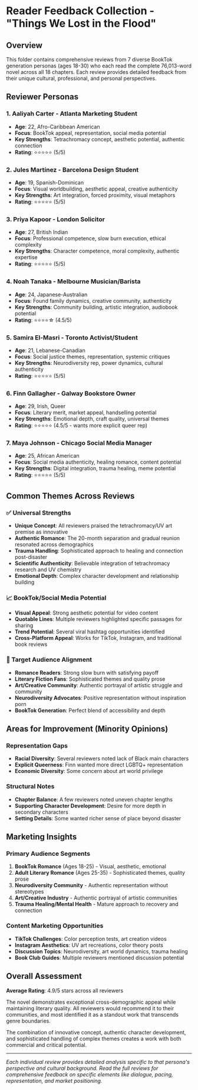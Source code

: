 # Reader Feedback Collection - "Things We Lost in the Flood"

## Overview

This folder contains comprehensive reviews from 7 diverse BookTok generation personas (ages 18-30) who each read the complete 76,013-word novel across all 18 chapters. Each review provides detailed feedback from their unique cultural, professional, and personal perspectives.

## Reviewer Personas

### 1. **Aaliyah Carter** - Atlanta Marketing Student
- **Age**: 22, Afro-Caribbean American
- **Focus**: BookTok appeal, representation, social media potential
- **Key Strengths**: Tetrachromacy concept, aesthetic potential, authentic connection
- **Rating**: ⭐⭐⭐⭐⭐ (5/5)

### 2. **Jules Martínez** - Barcelona Design Student  
- **Age**: 19, Spanish-Dominican
- **Focus**: Visual worldbuilding, aesthetic appeal, creative authenticity
- **Key Strengths**: Art integration, forced proximity, visual metaphors
- **Rating**: ⭐⭐⭐⭐⭐ (5/5)

### 3. **Priya Kapoor** - London Solicitor
- **Age**: 27, British Indian
- **Focus**: Professional competence, slow burn execution, ethical complexity
- **Key Strengths**: Character competence, moral complexity, authentic expertise
- **Rating**: ⭐⭐⭐⭐⭐ (5/5)

### 4. **Noah Tanaka** - Melbourne Musician/Barista
- **Age**: 24, Japanese-Australian
- **Focus**: Found family dynamics, creative community, authenticity
- **Key Strengths**: Community building, artistic integration, audiobook potential
- **Rating**: ⭐⭐⭐⭐☆ (4.5/5)

### 5. **Samira El-Masri** - Toronto Activist/Student
- **Age**: 21, Lebanese-Canadian
- **Focus**: Social justice themes, representation, systemic critiques
- **Key Strengths**: Neurodiversity rep, power dynamics, cultural authenticity
- **Rating**: ⭐⭐⭐⭐⭐ (5/5)

### 6. **Finn Gallagher** - Galway Bookstore Owner
- **Age**: 29, Irish, Queer
- **Focus**: Literary merit, market appeal, handselling potential
- **Key Strengths**: Emotional depth, craft quality, universal themes
- **Rating**: ⭐⭐⭐⭐⭐ (4.5/5 - wants more explicit queer rep)

### 7. **Maya Johnson** - Chicago Social Media Manager
- **Age**: 25, African American
- **Focus**: Social media authenticity, healing romance, content potential
- **Key Strengths**: Digital integration, trauma healing, meme potential
- **Rating**: ⭐⭐⭐⭐⭐ (5/5)

## Common Themes Across Reviews

### ✅ Universal Strengths
- **Unique Concept**: All reviewers praised the tetrachromacy/UV art premise as innovative
- **Authentic Romance**: The 20-month separation and gradual reunion resonated across demographics
- **Trauma Handling**: Sophisticated approach to healing and connection post-disaster
- **Scientific Authenticity**: Believable integration of tetrachromacy research and UV chemistry
- **Emotional Depth**: Complex character development and relationship building

### 📈 BookTok/Social Media Potential
- **Visual Appeal**: Strong aesthetic potential for video content
- **Quotable Lines**: Multiple reviewers highlighted specific passages for sharing
- **Trend Potential**: Several viral hashtag opportunities identified
- **Cross-Platform Appeal**: Works for TikTok, Instagram, and traditional book reviews

### 🌟 Target Audience Alignment
- **Romance Readers**: Strong slow burn with satisfying payoff
- **Literary Fiction Fans**: Sophisticated themes and quality prose
- **Art/Creative Community**: Authentic portrayal of artistic struggle and community
- **Neurodiversity Advocates**: Positive representation without inspiration porn
- **BookTok Generation**: Perfect blend of accessibility and depth

## Areas for Improvement (Minority Opinions)

### Representation Gaps
- **Racial Diversity**: Several reviewers noted lack of Black main characters
- **Explicit Queerness**: Finn wanted more direct LGBTQ+ representation
- **Economic Diversity**: Some concern about art world privilege

### Structural Notes  
- **Chapter Balance**: A few reviewers noted uneven chapter lengths
- **Supporting Character Development**: Desire for more depth in secondary characters
- **Setting Details**: Some wanted richer sense of place beyond disaster

## Marketing Insights

### Primary Audience Segments
1. **BookTok Romance** (Ages 18-25) - Visual, aesthetic, emotional
2. **Adult Literary Romance** (Ages 25-35) - Sophisticated themes, quality prose  
3. **Neurodiversity Community** - Authentic representation without stereotypes
4. **Art/Creative Industry** - Authentic portrayal of artistic communities
5. **Trauma Healing/Mental Health** - Mature approach to recovery and connection

### Content Marketing Opportunities
- **TikTok Challenges**: Color perception tests, art creation videos
- **Instagram Aesthetics**: UV art recreations, color theory posts  
- **Discussion Topics**: Neurodiversity, art world dynamics, trauma healing
- **Book Club Guides**: Multiple reviewers mentioned discussion potential

## Overall Assessment

**Average Rating**: 4.9/5 stars across all reviewers

The novel demonstrates exceptional cross-demographic appeal while maintaining literary quality. All reviewers would recommend it to their communities, and most identified it as a standout work that transcends genre boundaries.

The combination of innovative concept, authentic character development, and sophisticated handling of complex themes creates a work with both commercial and critical potential.

---

*Each individual review provides detailed analysis specific to that persona's perspective and cultural background. Read the full reviews for comprehensive feedback on specific elements like dialogue, pacing, representation, and market positioning.*